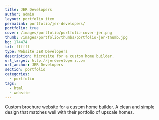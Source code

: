 ```yaml
---
title: JER Developers
author: admin
layout: portfolio_item
permalink: portfolio/jer-developers/
portfolio: true
cover: /images/portfolio/portfolio-cover-jer.png
thumb: /images/portfolio/thumbs/portfolio-jer-thumb.jpg
bg: 174474
txt: ffffff
type: Website JER Developers
description: Microsite for a custom home builder.
url_target: http://jerdevelopers.com
url_anchor: JER Developers
section: portfolio
categories:
  - portfolio
tags:
  - html
  - website
---
```


Custom brochure website for a custom home builder. A clean and simple design that matches well with their portfolio of upscale homes.



